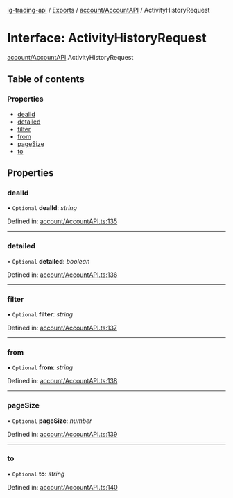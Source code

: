 [ig-trading-api](../README.md) / [Exports](../modules.md) / [account/AccountAPI](../modules/account_accountapi.md) / ActivityHistoryRequest

# Interface: ActivityHistoryRequest

[account/AccountAPI](../modules/account_accountapi.md).ActivityHistoryRequest

## Table of contents

### Properties

- [dealId](account_accountapi.activityhistoryrequest.md#dealid)
- [detailed](account_accountapi.activityhistoryrequest.md#detailed)
- [filter](account_accountapi.activityhistoryrequest.md#filter)
- [from](account_accountapi.activityhistoryrequest.md#from)
- [pageSize](account_accountapi.activityhistoryrequest.md#pagesize)
- [to](account_accountapi.activityhistoryrequest.md#to)

## Properties

### dealId

• `Optional` **dealId**: _string_

Defined in: [account/AccountAPI.ts:135](https://github.com/bennycode/ig-trading-api/blob/e858a27/src/account/AccountAPI.ts#L135)

---

### detailed

• `Optional` **detailed**: _boolean_

Defined in: [account/AccountAPI.ts:136](https://github.com/bennycode/ig-trading-api/blob/e858a27/src/account/AccountAPI.ts#L136)

---

### filter

• `Optional` **filter**: _string_

Defined in: [account/AccountAPI.ts:137](https://github.com/bennycode/ig-trading-api/blob/e858a27/src/account/AccountAPI.ts#L137)

---

### from

• `Optional` **from**: _string_

Defined in: [account/AccountAPI.ts:138](https://github.com/bennycode/ig-trading-api/blob/e858a27/src/account/AccountAPI.ts#L138)

---

### pageSize

• `Optional` **pageSize**: _number_

Defined in: [account/AccountAPI.ts:139](https://github.com/bennycode/ig-trading-api/blob/e858a27/src/account/AccountAPI.ts#L139)

---

### to

• `Optional` **to**: _string_

Defined in: [account/AccountAPI.ts:140](https://github.com/bennycode/ig-trading-api/blob/e858a27/src/account/AccountAPI.ts#L140)
